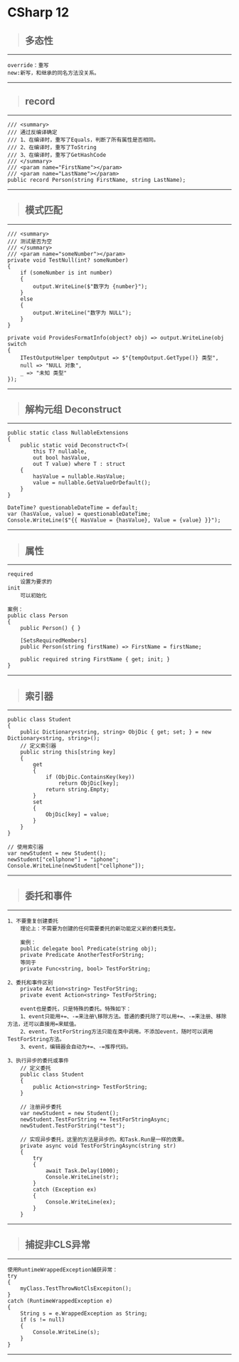 # CSharp 12

>## 多态性

---

	override：重写
	new:新写，和继承的同名方法没关系。
	
---


>## record

---

	/// <summary>
	/// 通过反编译确定
	/// 1、在编译时，重写了Equals，判断了所有属性是否相同。
	/// 2、在编译时，重写了ToString
	/// 3、在编译时，重写了GetHashCode
	/// </summary>
	/// <param name="FirstName"></param>
	/// <param name="LastName"></param>
	public record Person(string FirstName, string LastName);
	
---

>## 模式匹配

---

	/// <summary>
	/// 测试是否为空
	/// </summary>
	/// <param name="someNumber"></param>
	private void TestNull(int? someNumber)
	{
		if (someNumber is int number)
		{
			output.WriteLine($"数字为 {number}");
		}
		else
		{
			output.WriteLine("数字为 NULL");
		}
	}

	private void ProvidesFormatInfo(object? obj) => output.WriteLine(obj switch
	{
		ITestOutputHelper tempOutput => $"{tempOutput.GetType()} 类型",
		null => "NULL 对象",
		_ => "未知 类型"
	});

---

>## 解构元组 Deconstruct

---

	public static class NullableExtensions
	{
		public static void Deconstruct<T>(
			this T? nullable,
			out bool hasValue,
			out T value) where T : struct
		{
			hasValue = nullable.HasValue;
			value = nullable.GetValueOrDefault();
		}
	}

	DateTime? questionableDateTime = default;
	var (hasValue, value) = questionableDateTime;
	Console.WriteLine($"{{ HasValue = {hasValue}, Value = {value} }}");

---

>## 属性

---

	required
		设置为要求的
	init
		可以初始化

	案例：
	public class Person
	{
		public Person() { }

		[SetsRequiredMembers]
		public Person(string firstName) => FirstName = firstName;

		public required string FirstName { get; init; }
	}

---

>## 索引器

---

	public class Student
	{
		public Dictionary<string, string> ObjDic { get; set; } = new Dictionary<string, string>();
		// 定义索引器
		public string this[string key]
		{
			get
			{
				if (ObjDic.ContainsKey(key))
					return ObjDic[key];
				return string.Empty;
			}
			set
			{
				ObjDic[key] = value;
			}
		}
	}

	// 使用索引器
	var newStudent = new Student();
	newStudent["cellphone"] = "iphone";
	Console.WriteLine(newStudent["cellphone"]);

---


>## 委托和事件

---

	1、不要重复创建委托
		理论上：不需要为创建的任何需要委托的新功能定义新的委托类型。

		案例：
		public delegate bool Predicate(string obj);
		private Predicate AnotherTestForString;
		等同于
		private Func<string, bool> TestForString;

	2、委托和事件区别
		private Action<string> TestForString;
		private event Action<string> TestForString;

		event也是委托，只是特殊的委托。特殊如下：
		1、event只能用+=、-=来注册\移除方法。普通的委托除了可以用+=、-=来注册、移除方法，还可以直接用=来赋值。
		2、event，TestForString方法只能在类中调用。不添加event，随时可以调用TestForString方法。
		3、event，编辑器会自动为+=、-=推荐代码。

	3、执行异步的委托或事件
		// 定义委托
		public class Student
		{
			public Action<string> TestForString;
		}

		// 注册异步委托
		var newStudent = new Student();
		newStudent.TestForString += TestForStringAsync;
		newStudent.TestForString("test");

		// 实现异步委托，这里的方法是异步的。和Task.Run是一样的效果。
		private async void TestForStringAsync(string str)
		{
			try
			{
				await Task.Delay(1000);
				Console.WriteLine(str);
			}
			catch (Exception ex)
			{
				Console.WriteLine(ex);
			}
		}

---

>## 捕捉非CLS异常

---

	使用RuntimeWrappedException捕获异常：
	try
	{
		myClass.TestThrowNotClsExcepiton();
	}
	catch (RuntimeWrappedException e)
	{
		String s = e.WrappedException as String;
		if (s != null)
		{
			Console.WriteLine(s);
		}
	}
	
---